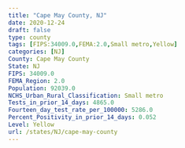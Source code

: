 ```yaml
---
title: "Cape May County, NJ"
date: 2020-12-24
draft: false
type: county
tags: [FIPS:34009.0,FEMA:2.0,Small metro,Yellow]
categories: [NJ]
County: Cape May County
State: NJ
FIPS: 34009.0
FEMA_Region: 2.0
Population: 92039.0
NCHS_Urban_Rural_Classification: Small metro
Tests_in_prior_14_days: 4865.0
Fourteen_day_test_rate_per_100000: 5286.0
Percent_Positivity_in_prior_14_days: 0.052
Level: Yellow
url: /states/NJ/cape-may-county
---
```



